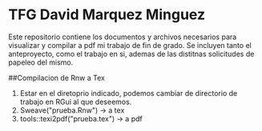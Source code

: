# TFG David Marquez Minguez

Este repositorio contiene los documentos y archivos necesarios para visualizar y compilar a pdf mi trabajo de fin de grado.
Se incluyen tanto el anteproyecto, como el trabajo en si, ademas de las distitnas solicitudes de papeleo del mismo.

##Compilacion de Rnw a Tex
1. Estar en el diretoprio indicado, podemos cambiar de directorio de trabajo en RGui al que deseemos.
2. Sweave("prueba.Rnw") -> a tex
3. tools::texi2pdf("prueba.tex") -> a pdf



